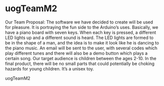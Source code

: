 uogTeamM2
=========
Our Team Proposal:
The software we have decided to create will be used for pleasure. It is portraying the fun side to the Arduino’s uses. 
Basically, we have a piano board with seven keys. When each key is pressed, a different LED lights up and a different sound is heard. The LED lights are formed to be in the shape of a man, and the idea is to make it look like he is dancing to the piano music. 
An email will be sent to the user, with several codes which play different tunes and there will also be a demo button which plays a certain song. 
Our target audience is children between the ages 2-10. In the final product, there will be no small parts that could potentially be choking hazards for young children. It’s a unisex toy.


uogTeamM2

